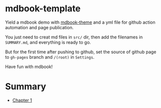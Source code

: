 # mdbook-template

Yield a mdbook demo with [mdbook-theme](https://github.com/zjp-CN/mdbook-theme)
and a yml file for github action automation and page publication.

You just need to creat md files in `src/` dir, then add the filenames in `SUMMARY.md`,
and everything is ready to go.

But for the first time after pushing to github, set the source of github page to 
`gh-pages` branch and `/(root)` in `Settings`.

Have fun with mdbook!

# Summary

- [Chapter 1](./src/chapter_1.md)


